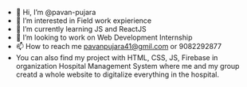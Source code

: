 - 👋 Hi, I’m @pavan-pujara
- 👀 I’m interested in Field work expierience
- 🌱 I’m currently learning JS and ReactJS
- 💞️ I’m looking to work on Web Development Internship
- 📫 How to reach me pavanpujara41@gmil.com or 9082292877
- You can also find my project with HTML, CSS, JS, Firebase in organization Hospital Management System where me and my group creatd a whole website to digitalize everything in the hospital.

<!---

pavan-pujara/pavan-pujara is a ✨ special ✨ repository because its `README.md` (this file) appears on your GitHub profile.
You can click the Preview link to take a look at your changes.
--->
